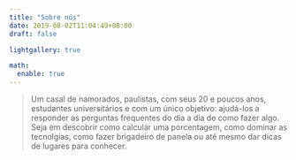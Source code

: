 ```yaml
---
title: "Sobre nós"
date: 2019-08-02T11:04:49+08:00
draft: false

lightgallery: true

math:
  enable: true
---
```



>  Um casal de namorados, paulistas, com seus 20 e poucos anos, estudantes universitários e com um único objetivo: ajudá-los a responder as perguntas frequentes do dia a dia de como fazer algo. Seja em descobrir como calcular uma porcentagem, como dominar as tecnolgias, como fazer brigadeiro de panela ou até mesmo dar dicas de lugares para conhecer.